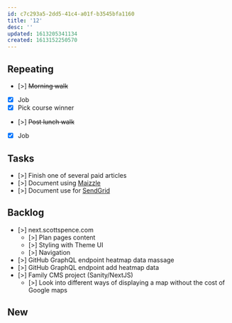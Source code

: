 ```yaml
---
id: c7c293a5-2dd5-41c4-a01f-b3545bfa1160
title: '12'
desc: ''
updated: 1613205341134
created: 1613152250570
---
```


## Repeating

- [>] ~~Morning walk~~
- [x] Job
- [x] Pick course winner
- [>] ~~Post lunch walk~~
- [x] Job

## Tasks

- [>] Finish one of several paid articles
- [>] Document using [Maizzle]
- [>] Document use for [SendGrid]

## Backlog

- [>] next.scottspence.com
  - [>] Plan pages content
  - [>] Styling with Theme UI
  - [>] Navigation
- [>] GitHub GraphQL endpoint heatmap data massage
- [>] GitHub GraphQL endpoint add heatmap data
- [>] Family CMS project (Sanity/NextJS)
  - [>] Look into different ways of displaying a map without the cost
    of Google maps

## New

<!-- Links -->

[maizzle]: https://maizzle.com/
[sendgrid]: https://app.sendgrid.com
